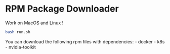 # RPM Package Downloader

Work on MacOS and Linux !

```bash
bash run.sh
```

You can download the following rpm files with dependencies:
    - docker
    - k8s 
    - nvidia-toolkit
